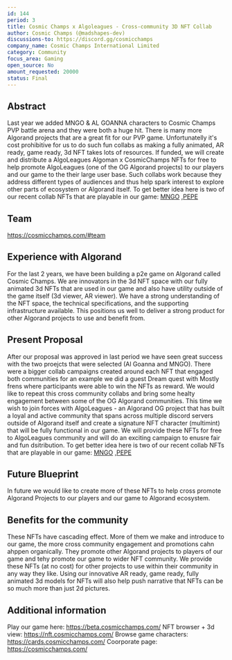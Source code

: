 ```yaml
---
id: 144
period: 3
title: Cosmic Champs x Algoleagues - Cross-community 3D NFT Collab
author: Cosmic Champs (@madshapes-dev)
discussions-to: https://discord.gg/cosmicchamps
company_name: Cosmic Champs International Limited
category: Community
focus_area: Gaming
open_source: No
amount_requested: 20000
status: Final
---
```


## Abstract
Last year we added MNGO & AL GOANNA characters to Cosmic Champs PVP battle arena and they were both a huge hit. There is many more Algorand projects that are a great fit for our PVP game. Unfortunatelly it's cost prohibitive for us to do such fun collabs as making a fully animated, AR ready,  game ready, 3d NFT takes lots of resources. If funded, we will create and distribute a AlgoLeagues Algoman x CosmicChamps NFTs for free to help promote AlgoLeagues (one of the OG Algorand projects) to our players and our game to the their large user base. Such collabs work because they address different types of audiences and thus help spark interest to explore other parts of ecosystem or Algorand itself. To get better idea here is two of our recent collab NFTs that are playable in our game: <a href="https://nft.cosmicchamps.com/nft/1280977773" target="_blank">MNGO</a> ,<a href="https://nft.cosmicchamps.com/nft/1108380528" target="_blank">PEPE</a> 

## Team
<a href="https://cosmicchamps.com/#team" target="_blank">https://cosmicchamps.com/#team</a>

## Experience with Algorand
For the last 2 years, we have been building a p2e game on Algorand called Cosmic Champs. We are innovators in the 3d NFT space with our fully animated 3d NFTs that are used in our game and also have utility outside of the game itself (3d viewer, AR viewer).
We have a strong understanding of the NFT space, the technical specifications, and the supporting infrastructure available. This positions us well to deliver a strong product for other Algorand projects to use and benefit from.

## Present Proposal
After our proposal was approved in last period we have seen great success with the two proejcts that were selected (Al Goanna and MNGO). There were a bigger collab campaigns created around each NFT that engaged both communities for an example we did a guest Dream quest with Mostly frens where participants were able to win the NFTs as reward. 
We would like to repeat this cross community collabs and bring some healty engagement between some of the OG Algorand communities. This time we wish to join forces with AlgoLeagues - an Algorand OG project that has built a loyal and active community that spans across multiple discord servers outside of Algorand itself and create a signature NFT character (multimint) that will be fully functional in our game.
We will provide these NFTs for free to AlgoLeagues community and will do an exciting campaign to enusre fair and fun dsitribution. To get better idea here is two of our recent collab NFTs that are playable in our game: <a href="https://nft.cosmicchamps.com/nft/1280977773" target="_blank">MNGO</a> ,<a href="https://nft.cosmicchamps.com/nft/1108380528" target="_blank">PEPE</a> 

## Future Blueprint
In future we would like to create more of these NFTs to help cross promote Algorand Projects to our players and our game to Algorand ecosystem.

## Benefits for the community
These NFTs have cascading effect. More of them we make and introduce to our game, the more cross community engagement and promotions cahn ahppen organically. They promote other Algorand projects to players of our game and tehy promote our game to wider NFT community. We provide these NFTs (at no cost) for other projects to use within their community in any way they like. Using our innovative AR ready, game ready, fully animated 3d models for NFTs will also help push narrative that NFTs can be so much more than just 2d pictures.

## Additional information
Play our game here: <a href="https://beta.cosmicchamps.com/" target="_blank">https://beta.cosmicchamps.com/</a>
NFT browser + 3d view: <a href="https://nft.cosmicchamps.com/" target="_blank">https://nft.cosmicchamps.com/</a>
Browse game characters: <a href="https://cards.cosmicchamps.com/" target="_blank">https://cards.cosmicchamps.com/</a>
Coorporate page: <a href="https://cosmicchamps.com/" target="_blank">https://cosmicchamps.com/</a>
